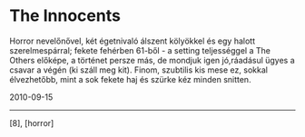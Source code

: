 # The Innocents

Horror nevelőnővel, két égetnivaló álszent kölyökkel és egy halott szerelmespárral; fekete fehérben 61-ből - a setting teljességgel a The Others előképe, a történet persze más, de mondjuk igen jó,ráadásul  ügyes a csavar a végén (ki száll meg kit). Finom, szubtilis kis mese ez, sokkal élvezhetőbb, mint a sok fekete haj és szürke kéz minden snitten.


2010-09-15 

----

[8], [horror]
